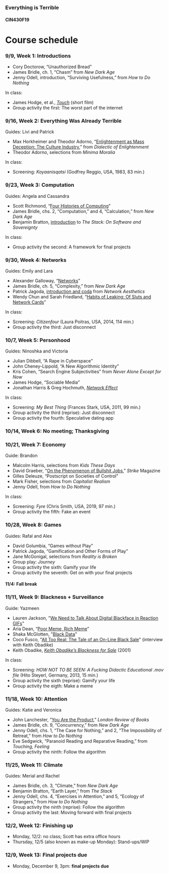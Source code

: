### Everything is Terrible
#### CIN430F19

# Course schedule

### 9/9, Week 1: Introductions
* Cory Doctorow, “Unauthorized Bread”
* James Bridle, ch. 1, “Chasm” from _New Dark Age_
* Jenny Odell, introduction, “Surviving Usefulness,” from _How to Do Nothing_

In class:
* James Hodge, et al., [_Touch_](https://vimeo.com/298442950?ref=tw-share) (short film)
* Group activity the first: The worst part of the internet

### 9/16, Week 2: Everything Was Already Terrible
Guides: Livi and Patrick
* Max Horkheimer and Theodor Adorno, “[Enlightenment as Mass Deception: The Culture Industry](https://cin430f19.slack.com/archives/CMRL4L2V8/p1567980092000100),” from _Dialectic of Enlightenment_
* Theodor Adorno, selections from _Minima Moralia_

In class:
* Screening: _Koyaanisqatsi_ (Godfrey Reggio, USA, 1983, 83 min.)

### 9/23, Week 3: Computation
Guides: Angela and Cassandra
* Scott Richmond, “[Four Histories of Computing](https://cin430f19.slack.com/files/UN4DNLL13/FNN5Y7KP0/richmond_-_four_histories_of_computation.docx)”
* James Bridle, chs. 2, “Computation,” and 4, “Calculation,” from _New Dark Age_
* Benjamin Bratton, [introduction](https://cin430f19.slack.com/files/UN4DNLL13/FNEA8RBV3/benjamin_bratton_-_selections_from_the_stack.pdf) to _The Stack: On Software and Sovereignty_

In class:
* Group activity the second: A framework for final projects

### 9/30, Week 4: Networks
Guides: Emily and Lara
* Alexander Galloway, “[Networks](https://cin430f19.slack.com/files/UN4DNLL13/FNNH4LLS1/alexander_galloway_-_networks.pdf)”
* James Bridle, ch. 5, “Complexity,” from _New Dark Age_
* Patrick Jagoda, [introduction and coda](https://cin430f19.slack.com/files/UN4DNLL13/FNB3FQHA7/jagoda_-_introduction_and_coda__network_aesthetics.pdf) from _Network Aesthetics_
* Wendy Chun and Sarah Friedland, “[Habits of Leaking: Of Sluts and Network Cards](https://cin430f19.slack.com/files/UN4DNLL13/FNG4RQKLH/sarah_friedland_and_wendy_chun_-_habits_of_leaking.pdf)”

In class:
* Screening: _Citizenfour_ (Laura Poitras, USA, 2014, 114 min.)
* Group activity the third: Just disconnect

### 10/7, Week 5: Personhood
Guides: Ninoshka and Victoria
* Julian Dibbell, “A Rape in Cyberspace”
* John Cheney-Lippold, “A New Algorithmic Identity”
* Kris Cohen, “Search Engine Subjectivities” from _Never Alone Except for Now_
* James Hodge, “Sociable Media”
* Jonathan Harris & Greg Hochmuth, [_Network Effect_](https://networkeffect.io)

In class:
* Screening: _My Best Thing_ (Frances Stark, USA, 2011, 99 min.)
* Group activity the third (reprise): Just disconnect
* Group activity the fourth: Speculative dating app

### 10/14, Week 6: No meeting; Thanksgiving

### 10/21, Week 7: Economy
Guide: Brandon
* Malcolm Harris, selections from _Kids These Days_
* David Graeber, "[On the Phenomenon of Bullshit Jobs](https://strikemag.org/bullshit-jobs/),” _Strike_ Magazine
* Gilles Deleuze, “Postscript on Societies of Control”
* Mark Fisher, selections from _Capitalist Realism_
* Jenny Odell, from _How to Do Nothing_

In class:
* Screening: _Fyre_ (Chris Smith, USA, 2019, 97 min.)
* Group activity the fifth: Fake an event

### 10/28, Week 8: Games
Guides: Rafal and Alex
* David Golumbia, “Games without Play”
* Patrick Jagoda, “Gamification and Other Forms of Play”
* Jane McGonigal, selections from _Reality is Broken_
* Group play: _Journey_
* Group activity the sixth: Gamify your life
* Group activity the seventh: Get on with your final projects

#### 11/4: Fall break

### 11/11, Week 9: Blackness + Surveillance
Guide: Yazmeen
* Lauren Jackson, "[We Need to Talk About Digital Blackface in Reaction GIFs](https://www.teenvogue.com/story/digital-blackface-reaction-gifs)"
* Aria Dean, “[Poor Meme, Rich Meme](https://reallifemag.com/poor-meme-rich-meme/)”
* Shaka McGlotten, "[Black Data](http://sfonline.barnard.edu/traversing-technologies/shaka-mcglotten-black-data/)"
* Coco Fusco, "[All Too Real: The Tale of an On-Line Black Sale](http://blacknetart.com/coco.html)" (interview with Keith Obadike)
* Keith Obadike, [_Keith Obadike’s Blackness for Sale_](http://obadike.tripod.com/ebay.html) (2001)

In class:
* Screening: _HOW NOT TO BE SEEN: A Fucking Didactic Educational .mov file_ (Hito Steyerl, Germany, 2013, 15 min.)
* Group activity the sixth (reprise): Gamify your life
* Group activity the eigth: Make a meme

### 11/18, Week 10: Attention
Guides: Katie and Veronica
* John Lanchester, “[You Are the Product](https://www.lrb.co.uk/v39/n16/john-lanchester/you-are-the-product),” _London Review of Books_
* James Bridle, ch. 9, “Concurrency,” from _New Dark Age_
* Jenny Odell, chs. 1, “The Case for Nothing,” and 2, “The Impossibility of Retreat,” from _How to Do Nothing_
* Eve Sedgwick, “Paranoid Reading and Reparative Reading,” from _Touching, Feeling_
* Group activity the ninth: Follow the algorithm

### 11/25, Week 11: Climate
Guides: Merial and Rachel
* James Bridle, ch. 3, “Climate,” from _New Dark Age_
* Benjamin Bratton, “Earth Layer,” from _The Stack_
* Jenny Odell, chs. 4, “Exercises in Attention,” and 5, “Ecology of Strangers,” from _How to Do Nothing_
* Group activity the ninth (reprise): Follow the algorithm
* Group activity the last: Moving forward with final projects

### 12/2, Week 12: Finishing up
* Monday, 12/2: no class; Scott has extra office hours
* Thursday, 12/5 (also known as make-up Monday): Stand-ups/WIP

### 12/9, Week 13: Final projects due
* Monday, December 9, 3pm: **final projects due**
